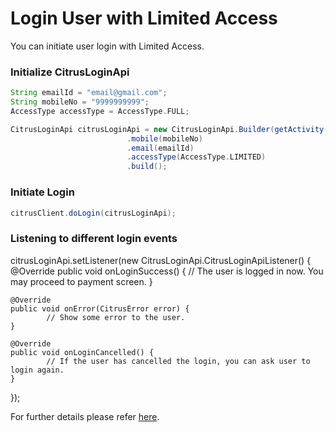 # Login User with Limited Access

You can initiate user login with Limited Access.

### Initialize CitrusLoginApi
```groovy
String emailId = "email@gmail.com";
String mobileNo = "9999999999";
AccessType accessType = AccessType.FULL;

CitrusLoginApi citrusLoginApi = new CitrusLoginApi.Builder(getActivity())
                          .mobile(mobileNo)
                          .email(emailId)
                          .accessType(AccessType.LIMITED)
                          .build();
```

### Initiate Login 
```groovy
citrusClient.doLogin(citrusLoginApi);
```

### Listening to different login events

citrusLoginApi.setListener(new CitrusLoginApi.CitrusLoginApiListener() {
    @Override
    public void onLoginSuccess() {
    // The user is logged in now. You may proceed to payment screen.
    }

    @Override
    public void onError(CitrusError error) {
            // Show some error to the user.
    }

    @Override
    public void onLoginCancelled() {
            // If the user has cancelled the login, you can ask user to login again.
    }
});

For further details please refer <a href="docs/Unified%20Login%20API.md#unified-login-api-interface-document" target="_blank">here</a>.
